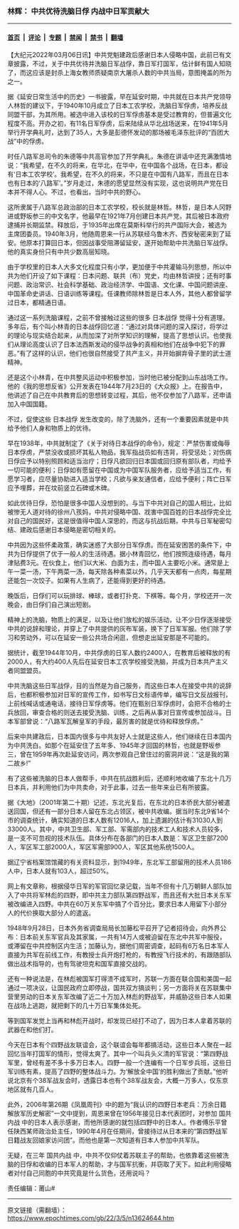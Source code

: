 ### 林辉： 中共优待洗脑日俘 内战中日军贡献大

---

#### [首页](../../../..?n13624644) &nbsp;|&nbsp; [评论](../../../../../epoch-comment?n13624644) &nbsp;|&nbsp; [专题](../../../../../epoch-special?n13624644) &nbsp;|&nbsp; [禁闻](../../../../../epoch-news?n13624644) &nbsp;|&nbsp; [禁书](../../../../../books?n13624644) &nbsp;|&nbsp; [翻墙](https://github.com/gfw-breaker/nogfw/blob/master/README.md?n13624644)


<div class="post_content" id="artbody" itemprop="articleBody">
 <!-- article content begin -->
 <p>
  【大纪元2022年03月06日讯】中共党魁建政后感谢日本人侵略中国，此前已有文章披露，不过，关于中共优待并洗脑日军战俘，靠日军打国军，估计鲜有国人知晓了，而这应该是封杀上海女教师质疑南京大屠杀人数的中共当局，意图掩盖的所为之一。
 </p>
 <p>
  据《延安日常生活中的历史》一书披露，早在延安时期，中共就在日本共产党领导人林哲的建议下，于1940年10月成立了日本工农学校，洗脑日军俘虏，培养反战同盟干部，为其所用。被选中进入该校的日军俘虏基本是受过教育的，但普遍文化程度不高。开办之初，有11名日军俘虏，后来陆续从华北战场送来，在1941年5月举行开学典礼时，达到了35人，大多是彭德怀发动的那场被毛泽东批评的“百团大战”中的俘虏。
 </p>
 <p>
  时任八路军总司令的朱德等中共高官参加了开学典礼，朱德在讲话中还充满激情地说：“我希望，在不久的将来，在华北，在华中，在中国各个战场，在日本，都设有‘日本工农学校’。我希望，在不久的将来，不只是在中国有八路军，而且在日本也有日本的‘八路军’。”岁月走过，朱德的愿望显然没有实现，这也说明共产党在日本并不得人心。不过，也看出，当时中共的野心。
 </p>
 <p>
  这所隶属于八路军总政治部的日本工农学校，校长就是林哲。林哲，是日本人冈野进或野坂参三的中文名字，他最早在1921年7月创建日本共产党，其后被日本政府逮捕并长期监禁。释放后，于1935年出席在莫斯科举行的共产国际大会，被选为主席团委员。1940年3月，他随周恩来一行从苏联经乌鲁木齐、西安秘密来到了延安。他原本打算回日本，但因战事受阻滞留延安，遂开始帮助中共洗脑日军战俘。他的真实身份只有中共少数高层知晓。
 </p>
 <p>
  由于学校里的日本人大多文化程度只有小学，更加便于中共灌输马列思想，所以中共为他们开设了如下课程：日本问题、联共（布）党史，均由林哲讲授；还有时事问题、政治常识、社会科学基础、政治经济学、中国语、文化课、中国问题讲座、中国革命史讲话、日语训练等课程。任课教师除林哲是日本人外，其他人都曾留学过日本，都精通日语。
 </p>
 <p>
  通过这一系列洗脑课程，之前不曾接触过这些的很多
  <ok href="https://www.epochtimes.com/gb/tag/%E6%97%A5%E6%9C%AC%E6%88%98%E4%BF%98.html">
   日本战俘
  </ok>
  觉得十分有道理。多年后，有个叫小林青的日本战俘回忆道：“通过对具体问题的深入探讨，将学过的理论与现实结合起来，从而加深了对所学知识的理解，提高了思想认识。也使我们从理论高度认识了日本法西斯发动的侵华战争的真相和他们在战争中犯下的罪恶。”有了这样的认识，他们也很自然接受了共产主义，并开始摒弃骨子里的武士道精神。
 </p>
 <p>
  还是这个小林青，在中共整风运动中积极参加，当时他已被分配到山东战场工作。他的《我的思想反省》公开发表在1944年7月23日的《大众报》上。在报告中，他讲述了自己在中共教育后的思想转变过程，其后，他不仅参加了八路军，还申请加入中国国籍。
 </p>
 <p>
  不过，促使这些
  <ok href="https://www.epochtimes.com/gb/tag/%E6%97%A5%E6%9C%AC%E6%88%98%E4%BF%98.html">
   日本战俘
  </ok>
  发生改变的，除了洗脑外，还有一个重要因素就是中共给予他们人身和物质上的优待。
 </p>
 <p>
  早在1938年，中共就制定了《关于对待日本战俘的命令》，规定：严禁伤害或侮辱日本俘虏，严禁没收或损坏其私人物品，我军指战员如有违背，将受惩处；对伤病日俘应予以特别照顾和适当治疗；日俘凡欲回归日本国或回归原有部队者，均给予一切可能的便利；日俘如有愿留在中国或为中国军队服务者，应给予适当工作，有愿学习者，应尽量协助进入适当学校；凡欲与亲友通信者，应给予便利；阵亡日军应予埋葬，并在坟前竖立石碑或木碑。
 </p>
 <p>
  如此优待日俘，恐怕是很多中国人没想到的。与当下中共对自己的国人相比，比如被惨无人道对待的徐州八孩妈，中共对侵略中国、戕害中国百姓的日本战俘完全比对自己的国民好，这是很值得中国人深思的，而这与抗战后期，中共与日军秘密勾结、建政后感谢日本侵略是密切相关的。
 </p>
 <p>
  中共因为这些怀柔政策，确实迷惑了大部分日军俘虏。而在延安困苦的条件下，中共为日俘提供了优于一般人的生活待遇。据小林青回忆，他们按照连级待遇，每月津贴费3元。在伙食上，他们以大米、白面为主，而中国人主要吃小米。通常是上午一菜一汤，下午两菜一汤，每天除各种素菜以外，几乎天天都有一点肉，每星期还能包一次饺子。如果有人生病了，还能得到更好的待遇。
 </p>
 <p>
  晚饭后，日俘们可以玩排球、棒球，或者打扑克、下棋等。每个月，学校还开一次晚会，由日俘们自己演出短剧。
 </p>
 <p>
  精神上的洗脑，物质上的满足，以及让他们放松的娱乐活动，让不少日俘逐渐接受中共的说辞和理论，并穿上了中共提供的灰布军装，换下了日军军服。他们除了学习和劳动外，可以在延安一些公共场合闲逛，但想走出延安那是不可能的。
 </p>
 <p>
  据统计，截至1944年10月，中共俘虏的日军人数约2400人，在教育后被释放的有2000人，有大约400人先后在延安日本工农学校接受洗脑，并成为日本共产主义者同盟盟员。
 </p>
 <p>
  中共洗脑这些日军战俘，目的当然是为自己服务，而这些日本人在接受中共的说辞后，也都积极参加对日军的宣传工作，如书写日文标语传单，编写日文反战报刊，上前线喊话或通电话，接待日军俘虏等。他们在甄别日军俘虏时，会把不合格的士兵放回，审查合格的则送去接受洗脑、训练，之后再从事对日宣传或参加战斗。日本军部曾说：“八路军瓦解皇军的手段，最厉害的就是优待和释放俘虏。”
 </p>
 <p>
  后来中共建政后，日本国内很多与中共友好人士就是这些人，他们继续在日本国内为中共洗白。如那个在延安住了五年多、1945年才回国的林哲，也就是野坂参三，曾在1959年再次赴延安访问，两次参观自己曾住过的窑洞并说：“这是我的第二故乡!”
 </p>
 <p>
  有了这些被洗脑的日本人做帮手，中共在抗战胜利后，还顺利地收编了东北十几万日本兵，并利用他们为中共卖命，对于此事，过去一些年来业已有所披露。
 </p>
 <p>
  据《大地》（2001年第二十期）记述，东北光复后，在东北的日本侨民大部分被遣送回国，但还有一部分日本人留在东北占领区，被中共收编。据当时东北9省14个市的调查统计，确实知道的日本人数有12016人，加上遗漏的估计有31030人到33000人。其中，中共卫生部、军工部、军需部内的技术工人和技术人员较多，是一支不可忽视的技术队伍。具体分布在各部门的日本人数是：军区卫生部7200人，军区军工部2000人，军区军需部900人，军区其他系统1500人。
 </p>
 <p>
  据辽宁省档案馆馆藏的有关资料显示，到1949年，东北军工部留用的技术人员186人中，日本人就有103人，超过50%。
 </p>
 <p>
  网上有文章称，根据侵华日军的军官回忆录记载，当年不但有十几万朝鲜人部队加入了中共将军林彪的四野，即中共主力部队第四野战军，而且还有大批日本关东军被改编进入四野。中共在60万关东军中搞了个百分比，要求日本人用留下小部分人的代价换取大部分人的遣返。
 </p>
 <p>
  1948年9月28日，日本外务省调查局局长加藤松平召开了记者招待会，向外界公布：日本前关东军官兵及其家属，一共有14万人或被迫留在东北中共军中服役，或滞留在中共控制区内生活；加藤认为，据他们周密调查，起码有6万名日本军人直接为共军在前线工作，有教授士兵开炮打枪的，有教授飞行技术的，有跟随部队做出战术指导的，也有驾驶坦克和国军直接交战的。
 </p>
 <p>
  还有一种说法是，在林彪被国军打得溃不成军时，苏联一方面在联合国和美国一起通过一项决议，让国民政府立即停战，国共双方搞谈判；另一方面将关在苏联集中营里劳动的日本关东军改编了近二十万加入林彪的野战军，并威胁这些日本人如果在战场上逃跑，就把剩下的几十万日军集体处死。
 </p>
 <p>
  等到国军发觉上当再和林彪开战时，却发现已经打不动了，因为日本人拿着苏联的武器在和他们打。
 </p>
 <p>
  今天在日本有个四野战友联谊会，这个联谊会每年都搞活动，这些日本人聚在一起回忆当年打国军的情形，觉得太爽了。其中一个叫兵头义清的军官说：“第四野战军里，曾经有差不多十多万日本人。四野一般一个连编有一个日军步兵班，这些日军训练有素，提高了四野的整体战斗力。为‘解放全中国’的胜利做出了贡献。”他听说北京有个38军战友会时，透露日本也有个38军战友会，大概一万多人，仅东京地区就有几百人。
 </p>
 <p>
  此外，2006年第26期《凤凰周刊》中的题为“我认识的四野日本老兵：万余日籍解放军历史解密”一文中提到，周恩来曾在1956年接见日本代表团时，对参加
  <ok href="https://www.epochtimes.com/gb/tag/%E5%9B%BD%E5%85%B1%E5%86%85%E6%88%98.html">
   国共内战
  </ok>
  中的日本人表示感谢，而他所感谢的就包括四野中的日本人。作者傅乐平曾任陕西某师政治处主任，1990年4月在任期间，曾接待过从日本来的“第四野战军日籍战友回娘家访问团”。而他也是第一次知道有日本人参加中共军队。
 </p>
 <p>
  无疑，在三年
  <ok href="https://www.epochtimes.com/gb/tag/%E5%9B%BD%E5%85%B1%E5%86%85%E6%88%98.html">
   国共内战
  </ok>
  中，中共不仅仰仗着苏联主子的帮助，也依靠着这些被洗脑的日俘和收编的日本军人的帮助，才与国军抗衡，并窃取了天下。如此利用侵略者对付自己同胞的中共究竟是什么货色，还用说吗？
 </p>
 <p>
  责任编辑：莆山#
 </p>
 <!-- article content end -->
 <div id="below_article_ad">
 </div>
</div>


---

原文链接（需翻墙）：https://www.epochtimes.com/gb/22/3/5/n13624644.htm